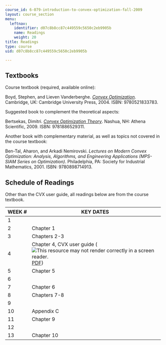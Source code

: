 ```yaml
---
course_id: 6-079-introduction-to-convex-optimization-fall-2009
layout: course_section
menu:
  leftnav:
    identifier: d07c8b8cc87c449559c5650c2eb9905b
    name: Readings
    weight: 20
title: Readings
type: course
uid: d07c8b8cc87c449559c5650c2eb9905b

---
```


Textbooks
---------

Course textbook (required, available online):

Boyd, Stephen, and Lieven Vanderberghe. _[Convex Optimization](http://www.stanford.edu/~boyd/cvxbook/)_. Cambridge, UK: Cambridge University Press, 2004. ISBN: 9780521833783.

Suggested book to complement the theoretical aspects:

Bertsekas, Dimitri. _[Convex Optimization Theory](http://www.athenasc.com/convexduality.html)_. Nashua, NH: Athena Scientific, 2009. ISBN: 9781886529311.

Another book with complementary material, as well as topics not covered in the course textbook:

Ben-Tal, Aharon, and Arkadi Nemirovski. _Lectures on Modern Convex Optimization: Analysis, Algorithms, and Engineering Applications (MPS-SIAM Series on Optimization)_. Philadelphia, PA: Society for Industrial Mathematics, 2001. ISBN: 9780898714913.

Schedule of Readings
--------------------

Other than the CVX user guide, all readings below are from the course textbook.

| WEEK # | KEY DATES |
| --- | --- |
| 1 | &nbsp; |
| 2 | Chapter 1 |
| 3 | Chapters 2-3 |
| 4 | Chapter 4, CVX user guide (![This resource may not render correctly in a screen reader.](/images/inacessible.gif)[PDF](http://cvxr.com/cvx/doc/CVX.pdf)) |
| 5 | Chapter 5 |
| 6 | &nbsp; |
| 7 | Chapter 6 |
| 8 | Chapters 7-8 |
| 9 | &nbsp; |
| 10 | Appendix C |
| 11 | Chapter 9 |
| 12 | &nbsp; |
| 13 | Chapter 10